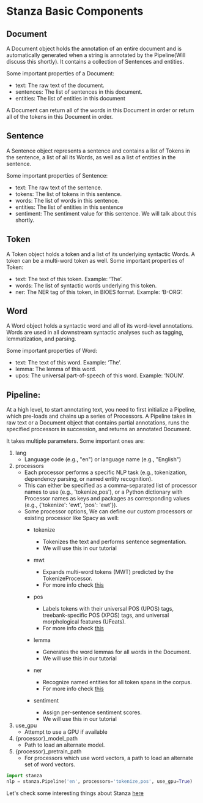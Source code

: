 # Stanza Basic Components

## Document

A Document object holds the annotation of an entire document and is automatically generated when a string is annotated by the Pipeline(Will discuss this shortly).  It contains a collection of Sentences and entities.

Some important properties of a Document:

- text: The raw text of the document.
- sentences: The list of sentences in this document.
- entities: The list of entities in this document

A Document can return all of the words in this Document in order or return all of the tokens in this Document in order.


## Sentence

A Sentence object represents a sentence and contains a list of Tokens in the sentence, a list of all its Words, as well as a list of entities in the sentence.

Some important properties of Sentence:

- text: The raw text of the sentence.
- tokens: The list of tokens in this sentence.
- words: The list of words in this sentence.
- entities: The list of entities in this sentence
- sentiment: The sentiment value for this sentence. We will talk about this shortly.

## Token

A Token object holds a token and a list of its underlying syntactic Words. A token can be a multi-word token as well.
Some important properties of Token:
- text: The text of this token. Example: ‘The’.
- words: The list of syntactic words underlying this token.
- ner: The NER tag of this token, in BIOES format. Example: ‘B-ORG’.

## Word

A Word object holds a syntactic word and all of its word-level annotations. Words are used in all downstream syntactic analyses such as tagging, lemmatization, and parsing. 

Some important properties of Word:
- text: The text of this word. Example: ‘The’.
- lemma: The lemma of this word.
- upos: The universal part-of-speech of this word. Example: ‘NOUN’.

## Pipeline:

At a high level, to start annotating text, you need to first initialize a Pipeline, which pre-loads and chains up a series of Processors. A Pipeline takes in raw text or a Document object that contains partial annotations, runs the specified processors in succession, and returns an annotated Document. 

It takes multiple parameters. Some important ones are:
1. lang
    -   Language code (e.g., "en") or language name (e.g., "English")
2. processors
    - Each processor performs a specific NLP task (e.g., tokenization, dependency parsing, or named entity recognition).
    - This can either be specified as a comma-separated list of processor names to use (e.g., 'tokenize,pos'), or a Python dictionary with Processor names as keys and packages as corresponding values (e.g., {'tokenize': 'ewt', 'pos': 'ewt'}).
    - Some processor options, We can define our custom processors or existing processor like Spacy as well:
        - tokenize
            - Tokenizes the text and performs sentence segmentation. 
            - We will use this in our tutorial
        - mwt
             - Expands multi-word tokens (MWT) predicted by the TokenizeProcessor.
             - For more info check [this](https://stanfordnlp.github.io/stanza/mwt.html)

        - pos
            - Labels tokens with their universal POS (UPOS) tags, treebank-specific POS (XPOS) tags, and universal morphological features (UFeats).
             - For more info check [this](https://universaldependencies.org/u/pos/)
        - lemma
            - Generates the word lemmas for all words in the Document. 
            - We will use this in our tutorial 
        - ner
             - Recognize named entities for all token spans in the corpus.
             - For more info check [this](https://stanfordnlp.github.io/stanza/ner.html)
        - sentiment
            - Assign per-sentence sentiment scores. 
            - We will use this in our tutorial  
3. use_gpu
    - Attempt to use a GPU if available
4. {processor}_model_path
     - Path to load an alternate model.
5. {processor}_pretrain_path
    - For processors which use word vectors, a path to load an alternate set of word vectors.


``` python
import stanza
nlp = stanza.Pipeline('en', processors='tokenize,pos', use_gpu=True)
```


Let's check some interesting things about Stanza [here](interesting_stanza.md)

